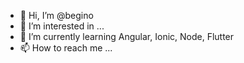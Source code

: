 - 👋 Hi, I’m @begino
- 👀 I’m interested in ...
- 🌱 I’m currently learning Angular, Ionic, Node, Flutter
- 📫 How to reach me ...

<!---
begino/begino is a ✨ special ✨ repository because its `README.md` (this file) appears on your GitHub profile.
You can click the Preview link to take a look at your changes.
--->

